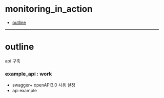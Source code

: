 # monitoring_in_action
- [outline](#outline)

---
# outline
api 구축

### example_api : work
- swagger+ openAPI3.0 사용 설정
- api example
